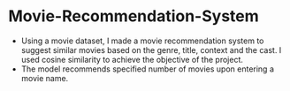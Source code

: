 # Movie-Recommendation-System
* Using a movie dataset, I made a movie recommendation system to suggest similar movies based on the genre, title, context and the cast. I used cosine similarity to achieve the objective of the project. 
* The model recommends specified number of movies upon entering a movie name.
